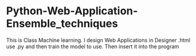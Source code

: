 # Python-Web-Application-Ensemble_techniques
This is Class Machine learning. I design Web Applications in Designer .html use .py and then train the model to use. Then insert it into the program

